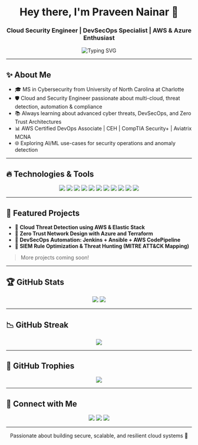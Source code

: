 <h1 align="center">Hey there, I'm Praveen Nainar 👋</h1>
<h3 align="center">Cloud Security Engineer | DevSecOps Specialist | AWS & Azure Enthusiast</h3>

<p align="center">
  <img src="https://readme-typing-svg.demolab.com?font=Fira+Code&duration=3000&pause=1000&center=true&vCenter=true&width=500&lines=Cloud+Security+%7C+DevSecOps+%7C+Automation+%7C+Threat+Hunting;AWS+%7C+Azure+%7C+Terraform+%7C+Ansible;Building+secure+and+resilient+infrastructures" alt="Typing SVG" />
</p>

---

## ✨ About Me

- 🎓 MS in Cybersecurity from University of North Carolina at Charlotte
- 🛡️ Cloud and Security Engineer passionate about multi-cloud, threat detection, automation & compliance
- 📚 Always learning about advanced cyber threats, DevSecOps, and Zero Trust Architectures
- 📊 AWS Certified DevOps Associate | CEH | CompTIA Security+ | Aviatrix MCNA
- 🌐 Exploring AI/ML use-cases for security operations and anomaly detection

---

## 🔥 Technologies & Tools

<p align="center">
  <img src="https://img.shields.io/badge/AWS-232F3E?style=flat-square&logo=amazon-aws&logoColor=white"/>
  <img src="https://img.shields.io/badge/Azure-0078D4?style=flat-square&logo=microsoft-azure&logoColor=white"/>
  <img src="https://img.shields.io/badge/Terraform-623CE4?style=flat-square&logo=terraform&logoColor=white"/>
  <img src="https://img.shields.io/badge/Kubernetes-326CE5?style=flat-square&logo=kubernetes&logoColor=white"/>
  <img src="https://img.shields.io/badge/Ansible-EE0000?style=flat-square&logo=ansible&logoColor=white"/>
  <img src="https://img.shields.io/badge/Docker-2496ED?style=flat-square&logo=docker&logoColor=white"/>
  <img src="https://img.shields.io/badge/Splunk-000000?style=flat-square&logo=splunk&logoColor=white"/>
  <img src="https://img.shields.io/badge/Elastic%20Stack-005571?style=flat-square&logo=elastic&logoColor=white"/>
  <img src="https://img.shields.io/badge/Python-3776AB?style=flat-square&logo=python&logoColor=white"/>
  <img src="https://img.shields.io/badge/Spring%20Boot-6DB33F?style=flat-square&logo=spring-boot&logoColor=white"/>
  <img src="https://img.shields.io/badge/SQL-4479A1?style=flat-square&logo=mysql&logoColor=white"/>
</p>

---

## 💼 Featured Projects

- 🌊 **Cloud Threat Detection using AWS & Elastic Stack**  
- 🏰 **Zero Trust Network Design with Azure and Terraform**
- 🤖 **DevSecOps Automation: Jenkins + Ansible + AWS CodePipeline**
- 📡 **SIEM Rule Optimization & Threat Hunting (MITRE ATT&CK Mapping)**

> More projects coming soon!

---

## 🏆 GitHub Stats

<p align="center">
  <img src="https://github-readme-stats.vercel.app/api?username=praveen-nb&show_icons=true&theme=gruvbox&count_private=true&hide_title=false"/>
  <img src="https://github-readme-stats.vercel.app/api/top-langs/?username=praveen-nb&layout=compact&theme=gruvbox"/>
</p>

---

## 📉 GitHub Streak

<p align="center">
  <img src="https://github-readme-streak-stats.herokuapp.com/?user=praveen-nb&theme=gruvbox" />
</p>

---

## 🌟 GitHub Trophies

<p align="center">
  <img src="https://github-profile-trophy.vercel.app/?username=praveen-nb&theme=gruvbox&no-frame=true&margin-w=15" />
</p>

---

## 📢 Connect with Me

<p align="center">
  <a href="https://www.linkedin.com/in/praveen-nb" target="_blank"><img src="https://img.shields.io/badge/-LinkedIn-0077B5?style=flat-square&logo=linkedin&logoColor=white" /></a>
  <a href="mailto:praveen.nainar11@gmail.com" target="_blank"><img src="https://img.shields.io/badge/-Gmail-D14836?style=flat-square&logo=gmail&logoColor=white" /></a>
  <a href="https://github.com/praveen-nb" target="_blank"><img src="https://img.shields.io/badge/-GitHub-181717?style=flat-square&logo=github&logoColor=white" /></a>
</p>

---

<p align="center">Passionate about building secure, scalable, and resilient cloud systems 🌌</p>
